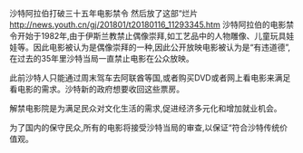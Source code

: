 沙特阿拉伯打破三十五年电影禁令 然后放了这部“烂片
http://news.youth.cn/gj/201801/t20180116_11293345.htm
沙特阿拉伯的电影禁令开始于1982年,由于伊斯兰教禁止偶像崇拜,如工艺品中的人物雕像、儿童玩具娃娃等。因此电影被认为是偶像崇拜的一种,因此公开放映电影被认为是“有违道德”,在过去的35年里沙特当局一直禁止电影在公众放映。

此前沙特人只能通过周末驾车去阿联酋等国,或者购买DVD或者网上看电影来满足看电影的需求。沙特新的政府想要收回这些票房。

解禁电影院是为满足民众对文化生活的需求,促进经济多元化和增加就业机会。

为了国内的保守民众,所有的电影将接受沙特当局的审查,以保证“符合沙特传统价值观。
